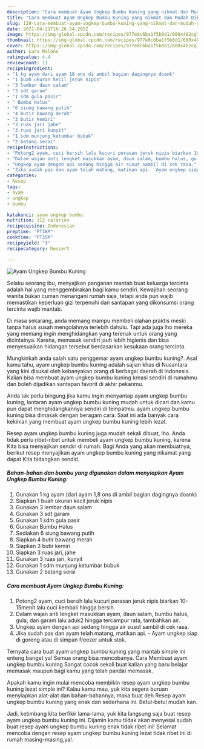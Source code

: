 ```yaml
---
description: "Cara membuat Ayam Ungkep Bumbu Kuning yang nikmat dan Mudah Dibuat"
title: "Cara membuat Ayam Ungkep Bumbu Kuning yang nikmat dan Mudah Dibuat"
slug: 129-cara-membuat-ayam-ungkep-bumbu-kuning-yang-nikmat-dan-mudah-dibuat
date: 2021-04-21T16:26:54.285Z
image: https://img-global.cpcdn.com/recipes/977e8c6ba1f5b8d1/680x482cq70/ayam-ungkep-bumbu-kuning-foto-resep-utama.jpg
thumbnail: https://img-global.cpcdn.com/recipes/977e8c6ba1f5b8d1/680x482cq70/ayam-ungkep-bumbu-kuning-foto-resep-utama.jpg
cover: https://img-global.cpcdn.com/recipes/977e8c6ba1f5b8d1/680x482cq70/ayam-ungkep-bumbu-kuning-foto-resep-utama.jpg
author: Lura Malone
ratingvalue: 4.4
reviewcount: 11
recipeingredient:
- "1 kg ayam dari ayam 18 ons di ambil bagian dagingnya doank"
- "1 buah ukuran kecil jeruk nipis"
- "3 lembar daun salam"
- "3 sdt garam"
- "1 sdm gula pasir"
- " Bumbu Halus"
- "6 siung bawang putih"
- "4 butir bawang merah"
- "3 butir kemiri"
- "3 ruas jari jahe"
- "3 ruas jari kunyit"
- "1 sdm munjung ketumbar bubuk"
- "2 batang serai"
recipeinstructions:
- "Potong2 ayam, cuci bersih lalu kucuri perasan jeruk nipis biarkan 10-15menit lalu cuci kembali hingga bersih."
- "Dalam wajan anti lengket masukkan ayam, daun salam, bumbu halus, gula, dan garam lalu aduk2 hingga tercampur rata, tambahkan air."
- "Ungkep ayam dengan api sedang hingga air susut sambil di cek rasa."
- "Jika sudah pas dan ayam telah matang, matikan api.  Ayam ungkep siap di goreng atau di simpan freezer untuk stok."
categories:
- Resep
tags:
- ayam
- ungkep
- bumbu

katakunci: ayam ungkep bumbu 
nutrition: 112 calories
recipecuisine: Indonesian
preptime: "PT38M"
cooktime: "PT35M"
recipeyield: "3"
recipecategory: Dessert

---
```



![Ayam Ungkep Bumbu Kuning](https://img-global.cpcdn.com/recipes/977e8c6ba1f5b8d1/680x482cq70/ayam-ungkep-bumbu-kuning-foto-resep-utama.jpg)

Selaku seorang ibu, menyajikan panganan mantab buat keluarga tercinta adalah hal yang menggembirakan bagi kamu sendiri. Kewajiban seorang  wanita bukan cuman menangani rumah saja, tetapi anda pun wajib memastikan keperluan gizi terpenuhi dan santapan yang dikonsumsi orang tercinta wajib mantab.

Di masa  sekarang, anda memang mampu membeli olahan praktis meski tanpa harus susah mengolahnya terlebih dahulu. Tapi ada juga lho mereka yang memang ingin menghidangkan yang terenak untuk orang yang dicintainya. Karena, memasak sendiri jauh lebih higienis dan bisa menyesuaikan hidangan tersebut berdasarkan kesukaan orang tercinta. 



Mungkinkah anda salah satu penggemar ayam ungkep bumbu kuning?. Asal kamu tahu, ayam ungkep bumbu kuning adalah sajian khas di Nusantara yang kini disukai oleh kebanyakan orang di berbagai daerah di Indonesia. Kalian bisa membuat ayam ungkep bumbu kuning kreasi sendiri di rumahmu dan boleh dijadikan santapan favorit di akhir pekanmu.

Anda tak perlu bingung jika kamu ingin menyantap ayam ungkep bumbu kuning, lantaran ayam ungkep bumbu kuning mudah untuk dicari dan kamu pun dapat menghidangkannya sendiri di tempatmu. ayam ungkep bumbu kuning bisa dimasak dengan beragam cara. Saat ini ada banyak cara kekinian yang membuat ayam ungkep bumbu kuning lebih lezat.

Resep ayam ungkep bumbu kuning juga mudah sekali dibuat, lho. Anda tidak perlu ribet-ribet untuk membeli ayam ungkep bumbu kuning, karena Kita bisa menyajikan sendiri di rumah. Bagi Anda yang akan membuatnya, berikut resep menyajikan ayam ungkep bumbu kuning yang nikamat yang dapat Kita hidangkan sendiri.

<!--inarticleads1-->

##### Bahan-bahan dan bumbu yang digunakan dalam menyiapkan Ayam Ungkep Bumbu Kuning:

1. Gunakan 1 kg ayam (dari ayam 1,8 ons di ambil bagian dagingnya doank)
1. Siapkan 1 buah ukuran kecil jeruk nipis
1. Gunakan 3 lembar daun salam
1. Gunakan 3 sdt garam
1. Gunakan 1 sdm gula pasir
1. Gunakan  Bumbu Halus
1. Sediakan 6 siung bawang putih
1. Siapkan 4 butir bawang merah
1. Siapkan 3 butir kemiri
1. Siapkan 3 ruas jari, jahe
1. Gunakan 3 ruas jari, kunyit
1. Gunakan 1 sdm munjung ketumbar bubuk
1. Gunakan 2 batang serai




<!--inarticleads2-->

##### Cara membuat Ayam Ungkep Bumbu Kuning:

1. Potong2 ayam, cuci bersih lalu kucuri perasan jeruk nipis biarkan 10-15menit lalu cuci kembali hingga bersih.
1. Dalam wajan anti lengket masukkan ayam, daun salam, bumbu halus, gula, dan garam lalu aduk2 hingga tercampur rata, tambahkan air.
1. Ungkep ayam dengan api sedang hingga air susut sambil di cek rasa.
1. Jika sudah pas dan ayam telah matang, matikan api.  - Ayam ungkep siap di goreng atau di simpan freezer untuk stok.




Ternyata cara buat ayam ungkep bumbu kuning yang mantab simple ini enteng banget ya! Semua orang bisa mencobanya. Cara Membuat ayam ungkep bumbu kuning Sangat cocok sekali buat kalian yang baru belajar memasak maupun bagi kamu yang telah pandai memasak.

Apakah kamu ingin mulai mencoba membikin resep ayam ungkep bumbu kuning lezat simple ini? Kalau kamu mau, yuk kita segera buruan menyiapkan alat-alat dan bahan-bahannya, maka buat deh Resep ayam ungkep bumbu kuning yang enak dan sederhana ini. Betul-betul mudah kan. 

Jadi, ketimbang kita berfikir lama-lama, yuk kita langsung saja buat resep ayam ungkep bumbu kuning ini. Dijamin kamu tiidak akan menyesal sudah buat resep ayam ungkep bumbu kuning enak tidak ribet ini! Selamat mencoba dengan resep ayam ungkep bumbu kuning lezat tidak ribet ini di rumah masing-masing,ya!.

